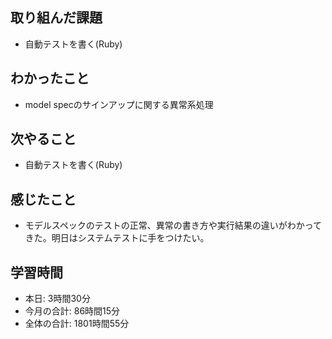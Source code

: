 ## 取り組んだ課題
- 自動テストを書く(Ruby)
## わかったこと
- model specのサインアップに関する異常系処理
## 次やること
- 自動テストを書く(Ruby)
## 感じたこと
- モデルスペックのテストの正常、異常の書き方や実行結果の違いがわかってきた。明日はシステムテストに手をつけたい。
## 学習時間
- 本日: 3時間30分
- 今月の合計: 86時間15分
- 全体の合計: 1801時間55分
